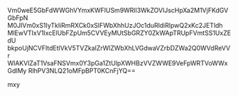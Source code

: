 Vm0weE5GbFdWWGhVYmxKWFlUSm9WRll3WkZOVlJscHpXa2M1VjFKdGVGbFpN
M0JIVm0xS1IyTkliRmRXCk0xSlFWbXhhUzJOc1duRldiRlpwQ2xKc2JETldh
MlEwVTIxV1IxcElUbFZpUm5CVVEyMUtSbGRZY0ZkWApTRUpFVmtSS1UxZEdU
bkpoUjNCVFltdEtlVkV5TVZkalZrWlZWbXhLVGdwaVZrbDZWa2Q0WVdReVVr
WlAKVlZaT1VsaFNSVmx0Y3pGa1ZtUlpXWHBzVVZWWE9VeFpWRTVoWWxGdlMy
RlhPV3NLQ21oMFpBPT0KCnFjYQ==

mxy